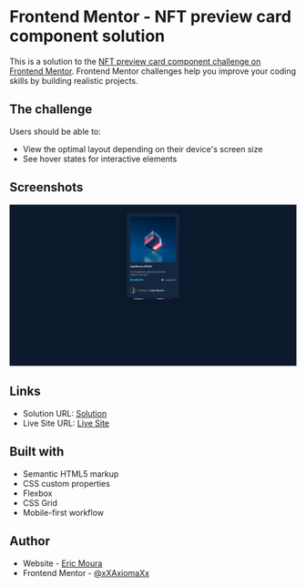 
# Frontend Mentor - NFT preview card component solution

This is a solution to the [NFT preview card component challenge on Frontend Mentor](https://www.frontendmentor.io/challenges/nft-preview-card-component-SbdUL_w0U). Frontend Mentor challenges help you improve your coding skills by building realistic projects.


## The challenge

Users should be able to:

- View the optimal layout depending on their device's screen size
- See hover states for interactive elements
## Screenshots

![App Screenshot](./screenshot.jpg)


## Links
- Solution URL: [Solution](https://www.frontendmentor.io/solutions/nft-preview-card-Dg1Jak-Yv6)
- Live Site URL: [Live Site](https://nft-preview-card-red-xi.vercel.app/)
## Built with
- Semantic HTML5 markup
- CSS custom properties
- Flexbox
- CSS Grid
- Mobile-first workflow
## Author

- Website - [Eric Moura](https://emouradev.vercel.app/)
- Frontend Mentor - [@xXAxiomaXx](https://www.frontendmentor.io/profile/xXAxiomaXx)

